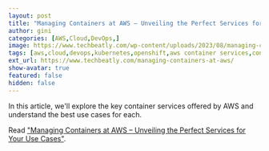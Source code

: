 ```yaml
---
layout: post
title: "Managing Containers at AWS – Unveiling the Perfect Services for Your Use Cases"
author: gini
categories: [AWS,Cloud,DevOps,]
image: https://www.techbeatly.com/wp-content/uploads/2023/08/managing-containers-at-aws-1024x576.png
tags: [aws,cloud,devops,kubernetes,openshift,aws container services,container service in aws,containers,manage containers in amazon web service,managing containers at aws,]
ext_url: https://www.techbeatly.com/managing-containers-at-aws/
show-avatar: true
featured: false
hidden: false
---
```


In this article, we'll explore the key container services offered by AWS and understand the best use cases for each.

Read ["Managing Containers at AWS – Unveiling the Perfect Services for Your Use Cases"](https://www.techbeatly.com/managing-containers-at-aws/).